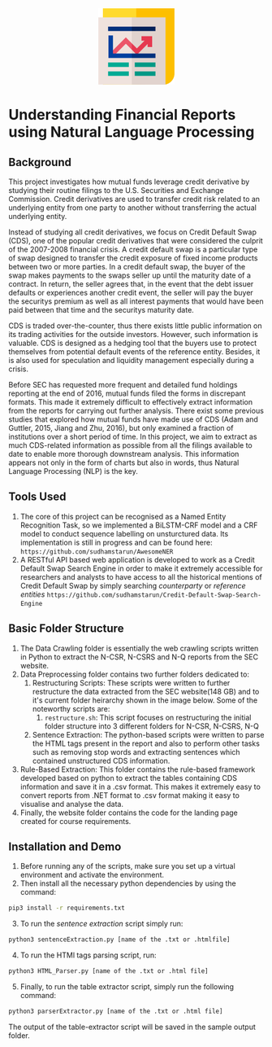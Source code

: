 <center> <img src="Website/images/news.svg" width="150" height="150" alt=""> </center>

# Understanding Financial Reports using Natural Language Processing


## Background

This project investigates how mutual funds leverage credit derivative by studying their routine filings to the U.S. Securities and Exchange Commission. Credit derivatives are used to transfer credit risk related to an underlying entity from one party to another without transferring the actual underlying entity.

Instead of studying all credit derivatives, we focus on Credit Default Swap (CDS), one of the popular credit derivatives that were considered the culprit of the 2007-2008 financial crisis. A credit default swap is a particular type of swap designed to transfer the credit exposure of fixed income products between two or more parties. In a credit default swap, the buyer of the swap makes payments to the swaps seller up until the maturity date of a contract. In return, the seller agrees that, in the event that the debt issuer defaults or experiences another credit event, the seller will pay the buyer the securitys premium as well as all interest payments that would have been paid between that time and the securitys maturity date.

CDS is traded over-the-counter, thus there exists little public information on its trading activities for the outside investors. However, such information is valuable. CDS is designed as a hedging tool that the buyers use to protect themselves from potential default events of the reference entity. Besides, it is also used for speculation and liquidity management especially during a crisis.

Before SEC has requested more frequent and detailed fund holdings reporting at the end of 2016, mutual funds filed the forms in discrepant formats. This made it extremely difficult to effectively extract information from the reports for carrying out further analysis. There exist some previous studies that explored how mutual funds have made use of CDS (Adam and Guttler, 2015, Jiang and Zhu, 2016), but only examined a fraction of institutions over a short period of time. In this project, we aim to extract as much CDS-related information as possible from all the filings available to date to enable more thorough downstream analysis. This information appears not only in the form of charts but also in words, thus Natural Language Processing (NLP) is the key.

## Tools Used

1. The core of this project can be recognised as a Named Entity Recognition Task, so we implemented a BiLSTM-CRF model and a CRF model to conduct sequence labelling on unsturctured data. Its implementation is still in progress and can be found here: `https://github.com/sudhamstarun/AwesomeNER` <br>
2. A RESTful API based web application is developed to work as a Credit Default Swap Search Engine in order to make it extremely accessible for researchers and analysts to have access to all the historical mentions of Credit Default Swap by simply searching *counterparty* or *reference entities* `https://github.com/sudhamstarun/Credit-Default-Swap-Search-Engine`

## Basic Folder Structure

1. The Data Crawling folder is essentially the web crawling scripts written in Python to extract the N-CSR, N-CSRS and N-Q reports from the SEC website.
2. Data Preprocessing folder contains two further folders dedicated to:
   1. Restructuring Scripts: These scripts were written to further restructure the data extracted from the SEC website(148 GB) and to it's current folder heirarchy shown in the image below. Some of the noteworthy scripts are:
      1. `restructure.sh`: This script focuses on restructuring the initial folder structure into 3 different folders for N-CSR, N-CSRS, N-Q
   2. Sentence Extraction: The python-based scripts were written to parse the HTML tags present in the report and also to perform other tasks such as removing stop words and extracting sentences which contained unstructured CDS information.
3. Rule-Based Extraction: This folder contains the rule-based framework developed based on python to extract the tables containing CDS information and save it in a .csv format. This makes it extremely easy to convert reports from .NET format to .csv format making it easy to visualise and analyse the data.
4.  Finally, the website folder contains the code for the landing page created for course requirements.

## Installation and Demo

1. Before running any of the scripts, make sure you set up a virtual environment and activate the environment.
2. Then install all the necessary python dependencies by using the command:
``` bash
pip3 install -r requirements.txt
```
3. To run the *sentence extraction* script simply run:

```bash
python3 sentenceExtraction.py [name of the .txt or .htmlfile]
```
4. To run the HTMl tags parsing script, run:
``` bash
python3 HTML_Parser.py [name of the .txt or .html file]
```

5. Finally, to run the table extractor script, simply run the following command:
```bash
python3 parserExtractor.py [name of the .txt or .html file]
```
The output of the table-extractor script will be saved in the sample output folder.

